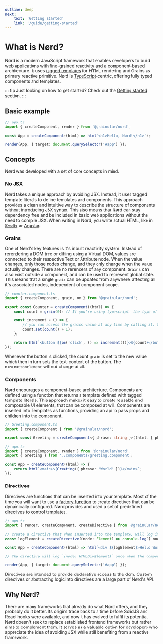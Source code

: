 ```yaml
---
outline: deep
next:
    text: 'Getting started'
    link: '/guide/getting-started'
---
```


<!-- @format -->

# What is Nørd?

Nørd is a modern JavaScript framework that enables developers to build web applications with fine-grained reactivity and a component-based architecture. It uses [tagged templates](https://developer.mozilla.org/en-US/docs/Web/JavaScript/Reference/Template_literals#tagged_templates) for HTML rendering and Grains as primary reactive primitive. Nørd is [TypeScript](https://www.typescriptlang.org/)-centric, offering fully typed components and templates.

::: tip
Just looking on how to get started? Check out the [Getting started](./getting-started) section.
:::

## Basic example

```ts
// app.ts
import { createComponent, render } from '@grainular/nord';

const App = createComponent((html) => html`<h1>Hello, Nørd!</h1>`);

render(App, { target: document.querySelector('#app') });
```

## Concepts

Nørd was developed with a set of core concepts in mind.

### No JSX

Nørd takes a unique approach by avoiding JSX. Instead, it uses tagged template literals to define templates and components. This approach provides a clean and intuitive way to describe the structure of components without introducing JSX syntax. This also means that Nørd can stay dependency free and be included in basic web applications without the need to compile JSX. When writing in Nørd, you write actual HTML, like in [Svelte](https://svelte.dev/) or [Angular](https://angular.dev/).

### Grains

One of Nørd's key features is it's inbuilt reactivity system. Instead of rerendering a DOM tree or diffing using a Virtual DOM, values are connected to their respective Text or Attribute node. When the value changes, only those nodes change, and they only change when the value actually changes. There are no rerenders of any component. `Grains` can also exist outside a component, and can be used to represent global state. This means that a single `grain` can be updated from anywhere, affecting all it's associated nodes, independent of component scope.

```ts
// counter.component.ts
import { createComponent, grain, on } from '@grainular/nord';

export const Counter = createComponent((html) => {
    const count = grain(0); // If you're using typescript, the type of grain will correctly be inferred here

    const increment = () => {
        // you can access the grains value at any time by calling it. Similar to the way Signals handle their state
        count.set(count() + 1);
    };

    return html`<button ${on('click', () => increment())}>${count}</button>`;
});
```

Whenever the button is clicked, the count `grain` is set to the new value, which then in turn sets the text-content of the button. The `HTMLButtonElement` will not change at all.

### Components

Nørd encourages a component-based architecture. Components are defined using a function that returns a template defined with tagged template literals. This approach makes it easy to create reusable and composable UI elements, that can be composed at will. Components are inserted into Templates as functions, providing an api to pass props and children into the component.

```ts
// Greeting.component.ts
import { createComponent } from '@grainular/nord';

export const Greeting = createComponent<{ phrase: string }>((html, { phrase }) => html`<h1>Hello, ${phrase}</h1>`);
```

```ts
// app.ts
import { createComponent, render } from '@grainular/nord';
import { Greeting } from './components/greeting.component';

const App = createComponent((html) => {
    return html`<main>${Greeting({ phrase: 'World' })}</main>`;
});
```

### Directives

Directives are functions that can be inserted into your template. Most of the time you will want to use a [factory function](<https://en.wikipedia.org/wiki/Factory_(object-oriented_programming)>) to create directives that can be dynamically configured. Nørd provides and used a set of predefined directives to control templates.

```ts
// app.ts
import { render, createComponent, createDirective } from '@grainular/nord';

// create a directive that when inserted into the template, will log it's corresponding node.
const logElement = createDirective((node: Element) => console.log({ node }));

const App = createComponent((html) => html`<div ${logElement}>Hello World!</div>`);

// The directive will log `{node: HTMLDivElement}` once when the component is instantiated.

render(App, { target: document.querySelector('#app') });
```

Directives are intended to provide declarative access to the dom. Custom directives or abstracting logic into directives are a large part of Nørd's API.

## Why Nørd?

There are many frameworks that already do what Nørd offers, and they probably do it better. Its origins trace back to a time before SolidJS and React hooks were available, and now it has evolved to fulfil its potential. Nørd doesn't seek to replace established frontend frameworks but rather aims to complement them. It serves as a valuable option for developers who appreciate the idea of avoiding JSX while still benefiting from a reactive framework.
